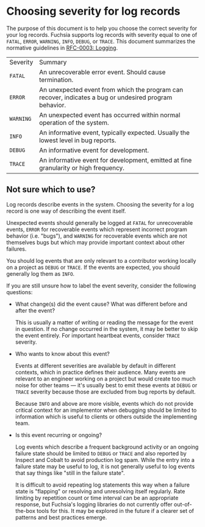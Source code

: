 # Choosing severity for log records

The purpose of this document is to help you choose the correct severity for your log records.
Fuchsia supports log records with severity equal to one of `FATAL`, `ERROR`, `WARNING`, `INFO`,
`DEBUG`, or `TRACE`. This document summarizes the normative guidelines in [RFC-0003: Logging].

<table>
  <tr>
    <td>Severity</td>
    <td>Summary</td>
  </tr>
  <tr>
    <td><code>FATAL</code></td>
    <td>An unrecoverable error event. Should cause termination.</td>
  </tr>
  <tr>
   <td><code>ERROR</code></td>
   <td>
   An unexpected event from which the program can recover, indicates a bug or undesired program
   behavior.
   </td>
  </tr>
  <tr>
   <td><code>WARNING</code></td>
   <td>An unexpected event has occurred within normal operation of the system.</td>
  </tr>
  <tr>
   <td><code>INFO</code></td>
   <td>An informative event, typically expected. Usually the lowest level in bug reports.</td>
  </tr>
  <tr>
   <td><code>DEBUG</code></td>
   <td>An informative event for development.</td>
  </tr>
  <tr>
   <td><code>TRACE</code></td>
   <td>An informative event for development, emitted at fine granularity or high frequency.</td>
  </tr>
</table>

## Not sure which to use?

Log records describe events in the system. Choosing the severity for a log record is one way of
describing the event itself.

Unexpected events should generally be logged at `FATAL` for unrecoverable events, `ERROR` for
recoverable events which represent incorrect program behavior (i.e. "bugs"), and `WARNING` for
recoverable events which are not themselves bugs but which may provide important context about other
failures.

You should log events that are only relevant to a contributor working locally on a project as
`DEBUG` or `TRACE`. If the events are expected, you should generally log them as `INFO`.

If you are still unsure how to label the event severity, consider the following questions:

* What change(s) did the event cause? What was different before and after the event?

  This is usually a matter of writing or reading the message for the event in question. If no change
  occurred in the system, it may be better to skip the event entirely. For important heartbeat events,
  consider `TRACE` severity.

* Who wants to know about this event?

  Events at different severities are available by default in different contexts, which in practice
  defines their audience. Many events are relevant to an engineer working on a project but would
  create too much noise for other teams — it's usually best to emit these events at `DEBUG` or
  `TRACE` severity because those are excluded from bug reports by default.

  Because `INFO` and above are more visible, events which do not provide critical context for an
  implementor when debugging should be limited to information which is useful to clients or others
  outside the implementing team.

* Is this event recurring or ongoing?

  Log events which describe a frequent background activity or an ongoing failure state should be
  limited to `DEBUG` or `TRACE` and also reported by Inspect and Cobalt to avoid production log spam.
  While the entry into a failure state may be useful to log, it is not generally useful to log events
  that say things like "still in the failure state".

  It is difficult to avoid repeating log statements this way when a failure state is "flapping" or
  resolving and unresolving itself regularly. Rate limiting by repetition count or time interval can
  be an appropriate response, but Fuchsia's logging libraries do not currently offer out-of-the-box
  tools for this. It may be explored in the future if a clearer set of patterns and best practices
  emerge.

<!--xrefs-->
[RFC-0003: Logging]: contribute/governance/rfcs/0003_logging.md
